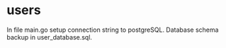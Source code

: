 # users
In file main.go setup connection string to postgreSQL. 
Database schema backup in user_database.sql.
